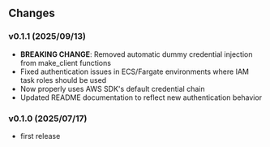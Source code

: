 ## Changes

### v0.1.1 (2025/09/13)
* **BREAKING CHANGE**: Removed automatic dummy credential injection from make_client functions
* Fixed authentication issues in ECS/Fargate environments where IAM task roles should be used
* Now properly uses AWS SDK's default credential chain
* Updated README documentation to reflect new authentication behavior

### v0.1.0 (2025/07/17)
* first release
